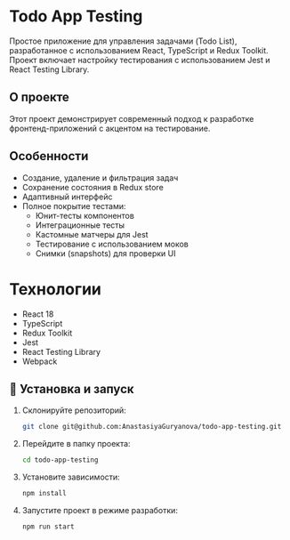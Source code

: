 # Todo App Testing

Простое приложение для управления задачами (Todo List), разработанное с использованием React, TypeScript и Redux Toolkit. Проект включает настройку тестирования с использованием Jest и React Testing Library.

## О проекте

Этот проект демонстрирует современный подход к разработке фронтенд-приложений с акцентом на тестирование.

## Особенности

- Создание, удаление и фильтрация задач
- Сохранение состояния в Redux store
- Адаптивный интерфейс
- Полное покрытие тестами:
  - Юнит-тесты компонентов
  - Интеграционные тесты
  - Кастомные матчеры для Jest
  - Тестирование с использованием моков
  - Снимки (snapshots) для проверки UI

# Технологии

- React 18
- TypeScript
- Redux Toolkit
- Jest
- React Testing Library
- Webpack

## 🚀 Установка и запуск

1. Склонируйте репозиторий:

   ```bash
   git clone git@github.com:AnastasiyaGuryanova/todo-app-testing.git

   ```

2. Перейдите в папку проекта:

   ```bash
   cd todo-app-testing
   ```

3. Установите зависимости:

   ```bash
   npm install
   ```

4. Запустите проект в режиме разработки:

   ```bash
   npm run start
   ```

